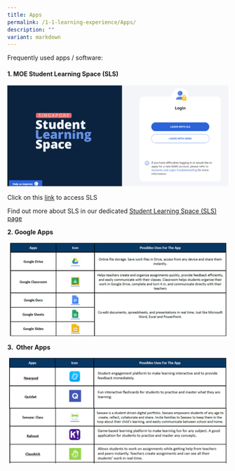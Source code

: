 ```yaml
---
title: Apps
permalink: /1-1-learning-experience/Apps/
description: ""
variant: markdown
---
```

Frequently used apps / software:  

  

#### **1\. MOE Student Learning Space (SLS)**

![](/images/SLS_main_page_login.png)

Click on this [link](https://vle.learning.moe.edu.sg/login) to access SLS

  

Find out more about SLS in our dedicated [Student Learning Space (SLS) page](https://www.kranjipri.moe.edu.sg/Student-Learning-Space/)

  

**2\. Google Apps**

![](/images/Our%20Curriculum/Signature%20Programmes/11%20Learning%20Experience/Apps/A2.png)

**3.  Other Apps**

![](/images/Our%20Curriculum/Signature%20Programmes/11%20Learning%20Experience/Apps/A3.png)